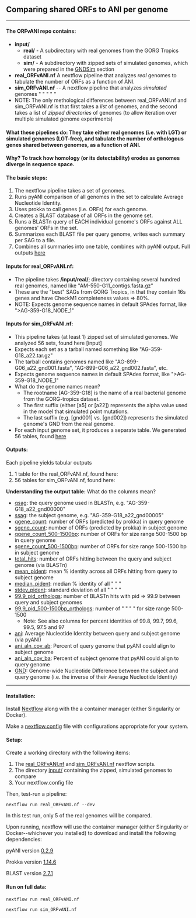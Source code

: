 ## Comparing shared ORFs to ANI per genome

---
#### The ORFvANI repo contains:
* **input/**
   * **real/** - A subdirectory with real genomes from the GORG Tropics dataset
   * **sim/** - A subdirectory with zipped sets of simulated genomes, which were prepared in the [GNDSim](GNDSim) section
* **real_ORFvANI.nf** A nextflow pipeline that analyzes *real* genomes to tabulate the number of ORFs as a function of ANI.
* **sim_ORFvANI.nf** -- A nextflow pipeline that analyzes *simulated* genomes " " " " "
* NOTE: The only methological differences between real_ORFvANI.nf and sim_ORFvANI.nf is that first takes a *list* of genomes, and the second takes a list of *zipped directories* of genomes (to allow iteration over multiple simulated genome experiments)
  
#### What these pipelines do: They take either real genomes (i.e. with LGT) or simulated genomes (LGT-free), and tabulate the number of orthologous genes shared between genomes, as a function of ANI.
#### Why? To track how homology (or its detectability) erodes as genomes diverge in sequence space.

#### The basic steps:
1. The nextflow pipeline takes a set of genomes.
2. Runs pyANI comparison of all genomes in the set to calculate Average Nucleotide Identity.
4. Uses prokka to call genes (i.e. ORFs) for each genome.
2. Creates a BLAST database of all ORFs in the genome set.
3. Runs a BLASTn query of EACH individual genome's ORFs against ALL genomes' ORFs in the set.
4. Summarizes each BLAST file per query genome, writes each summary per SAG to a file.
5. Combines all summaries into one table, combines with pyANI output. Full outputs [here](https://github.com/smirarab/GORG-LGT/tree/master/GNDModel/simulations)


#### Inputs for real_ORFvANI.nf:
* The pipeline takes **/input/real/**; directory containing several hundred real genomes, named like "AM-550-G11_contigs.fasta.gz"
* These are the "best" SAGs from GORG Tropics, in that they contain 16s genes and have CheckM1 completeness values => 80%.
* NOTE: Expects genome sequence names in default SPAdes format, like ">AG-359-G18_NODE_1"
  
#### Inputs for sim_ORFvANI.nf:
  * This pipeline takes (at least 1) zipped set of simulated genomes. We analyzed 56 sets, found here [input]
  * Expects each set as a tarball named something like "AG-359-G18_a22.tar.gz"
  * The tarball contains genomes named like "AG-899-G06_a22_gnd001.fasta", "AG-899-G06_a22_gnd002.fasta", etc.
  * Expects genome sequence names in default SPAdes format, like ">AG-359-G18_NODE_1"
  * What do the genome names mean?
    * The rootname [AG-359-G18] is the name of a real bacterial genome from the GORG-tropics dataset.
    * The first suffix (either [a5] or [a22]) represents the alpha value used in the model that simulated point mutations.
    * The last suffix (e.g. [gnd001] vs. [gnd002]) represents the simulated genome's GND from the real genome.
  * For each input genome set, it produces a separate table. We generated 56 tables, found [here](https://github.com/smirarab/GORG-LGT/tree/master/GNDModel/simulations)

#### Outputs:
Each pipeline yields tabular outputs
1. 1 table for the real_ORFvANI.nf, found here:
2. 56 tables for sim_ORFvANI.nf, found here:
   
**Understanding the output table:**
What do the columns mean?

* <ins>qsag</ins>: the query genome used in BLASTn, e.g. "AG-359-G18_a22_gnd00000"
* <ins>ssag</ins>: the subject genome, e.g. "AG-359-G18_a22_gnd00005"
* <ins>qgene_count</ins>: number of ORFs (predicted by prokka) in query genome
* <ins>sgene_count</ins>: number of ORFs (predicted by prokka) in subject genome
* <ins>qgene_count_500-1500bp</ins>: number of ORFs for size range 500-1500 bp in query genome
* <ins>sgene_count_500-1500bp</ins>: number of ORFs for size range 500-1500 bp in subject genome
* <ins>total_hits</ins>: number of ORFs hitting between the query and subject genome (via BLASTn)
* <ins>mean_pident</ins>: mean % identity across all ORFs hitting from query to subject genome
* <ins>median_pident</ins>: median % identity of all " " "
* <ins>stdev_pident</ins>: standard deviation of all " " " "
* <ins>99.9_pid_orthologs</ins>: number of BLASTn hits with pid => 99.9 between query and subject genomes
* <ins>99.9_pid_500-1500bp_orthologs</ins>: number of " " " " for size range 500-1500
  * Note: See also columns for percent identities of 99.8, 99.7, 99.6, 99.5, 97.5 and 97
* <ins>ani</ins>: Average Nucleotide Identity between query and subject genome (via pyANI)
* <ins>ani_aln_cov_ab</ins>: Percent of query genome that pyANI could align to subject genome
* <ins>ani_aln_cov_ba</ins>: Percent of subject genome that pyANI could align to query genome
* <ins>GND</ins>: Genome-wide Nucleotide Difference between the subject and query genome (i.e. the inverse of their Average Nucleotide Identity)

---
#### Installation:
Install [Nextflow](https://www.nextflow.io/docs/latest/install.html) along with the a container manager (either Singularity or Docker).

Make a [nextflow.config](https://www.nextflow.io/docs/latest/config.html) file with configurations appropriate for your system.

#### Setup:
Create a working directory with the following items:
1. The [real_ORFvANI.nf]() and [sim_ORFvANI.nf]() nextflow scripts.
2. The directory [input/]() containing the zipped, simulated genomes to compare
3. Your nextflow.config file

Then, test-run a pipeline:

``nextflow run real_ORFvANI.nf --dev``

In this test run, only 5 of the real genomes will be compared.

Upon running, nextflow will use the container manager (either Singularity or Docker--whichever you installed) to download and install the following dependencies:

pyANI version [0.2.9](https://quay.io/repository/biocontainers/pyani?tab=tags)

Prokka version [1.14.6](https://quay.io/repository/biocontainers/prokka?tab=tags)

BLAST version [2.7.1](https://quay.io/repository/biocontainers/blast)

#### Run on full data:

``nextflow run real_ORFvANI.nf``

``nextflow run sim_ORFvANI.nf``
